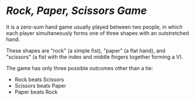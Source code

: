 # _Rock, Paper, Scissors Game_

It is a zero-sum hand game usually played between two people, in which each player simultaneously forms one of three shapes with an outstretched hand. 

These shapes are "rock" (a simple fist), "paper" (a flat hand), and "scissors" (a fist with the index and middle fingers together forming a V). 

The game has only three possible outcomes other than a tie:
- Rock beats Scissors
- Scissors beats Paper
- Paper beats Rock

